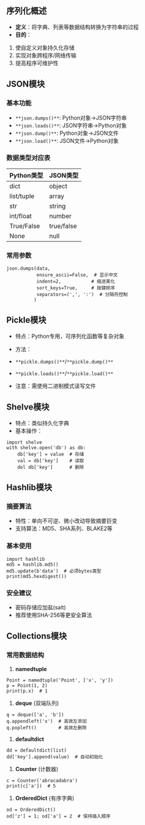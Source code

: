 ## 序列化概述

- **定义**：将字典、列表等数据结构转换为字符串的过程
- **目的**：

1. 使自定义对象持久化存储
2. 实现对象跨程序/网络传输
3. 提高程序可维护性

## JSON模块

### 基本功能

- `**json.dumps()**`: Python对象→JSON字符串
- `**json.loads()**`: JSON字符串→Python对象
- `**json.dump()**`: Python对象→JSON文件
- `**json.load()**`: JSON文件→Python对象

### 数据类型对应表

| **Python类型** | **JSON类型** |
| -------------- | ------------ |
| dict           | object       |
| list/tuple     | array        |
| str            | string       |
| int/float      | number       |
| True/False     | true/false   |
| None           | null         |

### 常用参数



```plain
json.dumps(data, 
           ensure_ascii=False,  # 显示中文
           indent=2,           # 缩进美化
           sort_keys=True,     # 按键排序
           separators=(',', ':')  # 分隔符控制
          )
```

## Pickle模块

- 特点：Python专用，可序列化函数等复杂对象
- 方法：

- `**pickle.dumps()**`/`**pickle.dump()**`
- `**pickle.loads()**`/`**pickle.load()**`

- 注意：需使用二进制模式读写文件

## Shelve模块

- 特点：类似持久化字典
- 基本操作：

```plain
import shelve
with shelve.open('db') as db:
    db['key'] = value  # 存储
    val = db['key']    # 读取
    del db['key']      # 删除
```

## Hashlib模块

### 摘要算法

- 特性：单向不可逆、微小改动导致摘要巨变
- 支持算法：MD5、SHA系列、BLAKE2等

### 基本使用

```plain
import hashlib
md5 = hashlib.md5()
md5.update(b'data')  # 必须bytes类型
print(md5.hexdigest())
```

### 安全建议

- 密码存储应加盐(salt)
- 推荐使用SHA-256等更安全算法

## Collections模块

### 常用数据结构

1. **namedtuple**

```plain
Point = namedtuple('Point', ['x', 'y'])
p = Point(1, 2)
print(p.x)  # 1
```

1. **deque** (双端队列)

```plain
q = deque(['a', 'b'])
q.appendleft('x')  # 高效左添加
q.popleft()        # 高效左删除
```

1. **defaultdict**

```plain
dd = defaultdict(list)
dd['key'].append(value)  # 自动初始化
```

1. **Counter** (计数器)

```plain
c = Counter('abracadabra')
print(c['a'])  # 5
```

1. **OrderedDict** (有序字典)

```plain
od = OrderedDict()
od['z'] = 1; od['a'] = 2  # 保持插入顺序
```